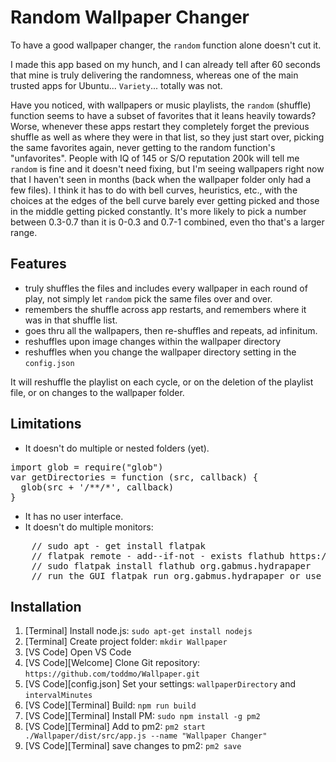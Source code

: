 # Random Wallpaper Changer

To have a good wallpaper changer, the `random` function alone doesn't cut it.

I made this app based on my hunch, and I can already tell after 60 seconds that mine is truly delivering the randomness, whereas one of the main trusted apps for Ubuntu... `Variety`... totally was not. 

Have you noticed, with wallpapers or music playlists, the `random` (shuffle) function seems to have a subset of favorites that it leans heavily towards? Worse, whenever these apps restart they completely forget the previous shuffle as well as where they were in that list, so they just start over, picking the same favorites again, never getting to the random function's "unfavorites". People with IQ of 145 or S/O reputation 200k will tell me `random` is fine and it doesn't need fixing, but I'm seeing wallpapers right now that I haven't seen in months (back when the wallpaper folder only had a few files). I think it has to do with bell curves, heuristics, etc., with the choices at the edges of the bell curve barely ever getting picked and those in the middle getting picked constantly. It's more likely to pick a number between 0.3-0.7 than it is 0-0.3 and 0.7-1 combined, even tho that's a larger range.

## Features

 - truly shuffles the files and includes every wallpaper in each round of play, not simply let `random` pick the same files over and over.
 - remembers the shuffle across app restarts, and remembers where it was in that shuffle list.
 - goes thru all the wallpapers, then re-shuffles and repeats, ad infinitum.
 - reshuffles upon image changes within the wallpaper directory
 - reshuffles when you change the wallpaper directory setting in the `config.json`

It will reshuffle the playlist on each cycle, or on the deletion of the playlist file, or on changes to the wallpaper folder. 

## Limitations

- It doesn't do multiple or nested folders (yet). 
<pre>
import glob = require("glob")
var getDirectories = function (src, callback) {
  glob(src + '/**/*', callback)
}
</pre>
- It has no user interface. 
- It doesn't do multiple monitors:
<pre>
    // sudo apt - get install flatpak
    // flatpak remote - add--if-not - exists flathub https://flathub.org/repo/flathub.flatpakrepo
    // sudo flatpak install flathub org.gabmus.hydrapaper
    // run the GUI flatpak run org.gabmus.hydrapaper or use the CLI hydrapaper - c path_to_wallpaper1 path_to_wallpaper2 ...
</pre>

## Installation

 1. [Terminal] Install node.js: `sudo apt-get install nodejs`
 1. [Terminal] Create project folder: `mkdir Wallpaper`
 1. [VS Code] Open VS Code
 1. [VS Code][Welcome] Clone Git repository: `https://github.com/toddmo/Wallpaper.git`
 1. [VS Code][config.json] Set your settings: `wallpaperDirectory` and `intervalMinutes`
 1. [VS Code][Terminal] Build: `npm run build`
 1. [VS Code][Terminal] Install PM: `sudo npm install -g pm2`
 1. [VS Code][Terminal] Add to pm2: `pm2 start ./Wallpaper/dist/src/app.js --name "Wallpaper Changer"`
 1. [VS Code][Terminal] save changes to pm2: `pm2 save`


  
